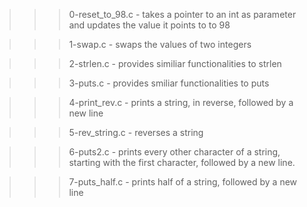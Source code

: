 >>> 0-reset_to_98.c
	- takes a pointer to an int as parameter and updates the value it points to to 98

>>> 1-swap.c
	- swaps the values of two integers

>>> 2-strlen.c
	- provides similiar functionalities to strlen

>>> 3-puts.c
	- provides smiliar functionalities to puts

>>> 4-print_rev.c
	- prints a string, in reverse, followed by a new line

>>> 5-rev_string.c
	- reverses a string

>>> 6-puts2.c
	- prints every other character of a string, starting with the first character, followed by a new line.

>>> 7-puts_half.c
	- prints half of a string, followed by a new line
